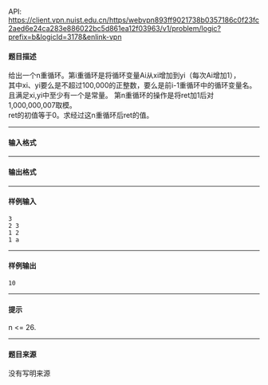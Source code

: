 API: https://client.vpn.nuist.edu.cn/https/webvpn893ff9021738b0357186c0f23fc2aed6e24ca283e886022bc5d861ea12f03963/v1/problem/logic?prefix=b&logicId=3178&enlink-vpn

#### 题目描述

给出一个n重循环。第i重循环是将循环变量Ai从xi增加到yi（每次Ai增加1），  
其中xi、yi要么是不超过100,000的正整数，要么是前i-1重循环中的循环变量名。  
且满足xi,yi中至少有一个是常量。 第n重循环的操作是将ret加1后对1,000,000,007取模。  
ret的初值等于0。求经过这n重循环后ret的值。

---

#### 输入格式

---

#### 输出格式

---

#### 样例输入
```
3 
2 3 
1 2 
1 a 
```

---

#### 样例输出
```
10
```

---

#### 提示

n <= 26.

---

#### 题目来源

没有写明来源